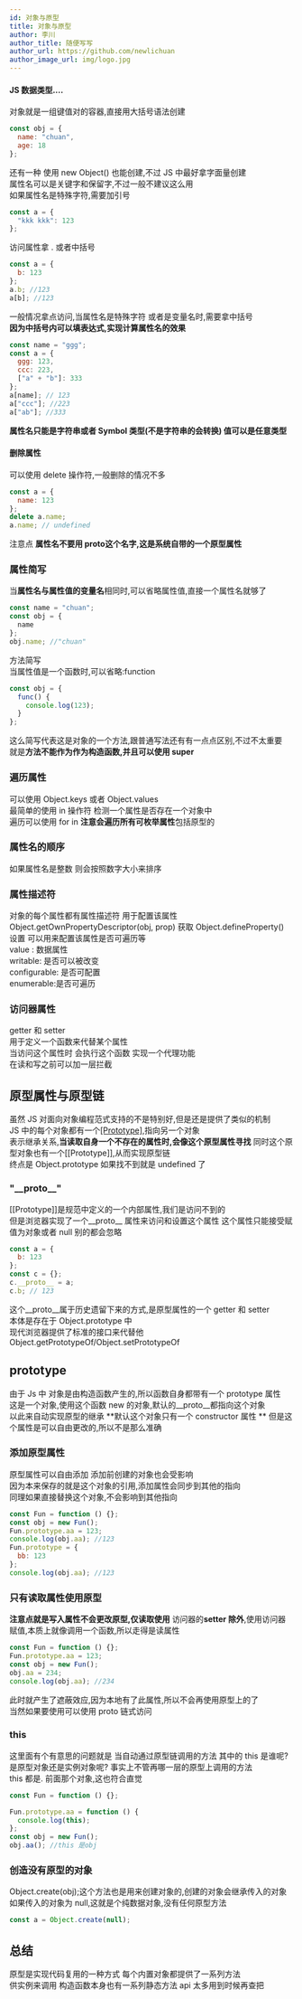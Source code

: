 ```yaml
---
id: 对象与原型
title: 对象与原型
author: 李川
author_title: 随便写写
author_url: https://github.com/newlichuan
author_image_url: img/logo.jpg
---
```


#### JS 数据类型....

<!--truncate-->

对象就是一组键值对的容器,直接用大括号语法创建

```js
const obj = {
  name: "chuan",
  age: 18
};
```

还有一种 使用 new Object() 也能创建,不过 JS 中最好拿字面量创建  
属性名可以是关键字和保留字,不过一般不建议这么用  
如果属性名是特殊字符,需要加引号

```js
const a = {
  "kkk kkk": 123
};
```

访问属性拿 . 或者中括号

```js
const a = {
  b: 123
};
a.b; //123
a[b]; //123
```

一般情况拿点访问,当属性名是特殊字符 或者是变量名时,需要拿中括号  
**因为中括号内可以填表达式,实现计算属性名的效果**

```js
const name = "ggg";
const a = {
  ggg: 123,
  ccc: 223,
  ["a" + "b"]: 333
};
a[name]; // 123
a["ccc"]; //223
a["ab"]; //333
```

**属性名只能是字符串或者 Symbol 类型(不是字符串的会转换) 值可以是任意类型**

#### 删除属性

可以使用 delete 操作符,一般删除的情况不多

```js
const a = {
  name: 123
};
delete a.name;
a.name; // undefined
```

注意点 **属性名不要用 **proto**这个名字,这是系统自带的一个原型属性**

### 属性简写

当**属性名与属性值的变量名**相同时,可以省略属性值,直接一个属性名就够了

```js
const name = "chuan";
const obj = {
  name
};
obj.name; //"chuan"
```

方法简写  
当属性值是一个函数时,可以省略:function

```js
const obj = {
  func() {
    console.log(123);
  }
};
```

这么简写代表这是对象的一个方法,跟普通写法还有有一点点区别,不过不太重要  
就是**方法不能作为作为构造函数,并且可以使用 super**

### 遍历属性

可以使用 Object.keys 或者 Object.values  
最简单的使用 in 操作符 检测一个属性是否存在一个对象中  
遍历可以使用 for in **注意会遍历所有可枚举属性**包括原型的

### 属性名的顺序

如果属性名是整数 则会按照数字大小来排序

### 属性描述符

对象的每个属性都有属性描述符 用于配置该属性  
Object.getOwnPropertyDescriptor(obj, prop) 获取
Object.defineProperty() 设置
可以用来配置该属性是否可遍历等  
value : 数据属性  
writable: 是否可以被改变  
configurable: 是否可配置  
enumerable:是否可遍历

### 访问器属性

getter 和 setter  
用于定义一个函数来代替某个属性  
当访问这个属性时 会执行这个函数 实现一个代理功能  
在读和写之前可以加一层拦截

## 原型属性与原型链

虽然 JS 对面向对象编程范式支持的不是特别好,但是还是提供了类似的机制  
JS 中的每个对象都有一个[[Prototype]](供内部引擎使用),指向另一个对象  
表示继承关系,**当读取自身一个不存在的属性时,会像这个原型属性寻找**
同时这个原型对象也有一个[[Prototype]],从而实现原型链  
终点是 Object.prototype 如果找不到就是 undefined 了

### "\_\_proto\_\_"

[[Prototype]]是规范中定义的一个内部属性,我们是访问不到的  
但是浏览器实现了一个\_\_proto\_\_ 属性来访问和设置这个属性
这个属性只能接受赋值为对象或者 null 别的都会忽略

```js
const a = {
  b: 123
};
const c = {};
c.__proto__ = a;
c.b; // 123
```

这个\_\_proto\_\_属于历史遗留下来的方式,是原型属性的一个 getter 和 setter  
本体是存在于 Object.prototype 中  
现代浏览器提供了标准的接口来代替他  
Object.getPrototypeOf/Object.setPrototypeOf

## prototype

由于 Js 中 对象是由构造函数产生的,所以函数自身都带有一个 prototype 属性  
这是一个对象,使用这个函数 new 的对象,默认的\_\_proto\_\_都指向这个对象  
以此来自动实现原型的继承 **默认这个对象只有一个 constructor 属性 **
但是这个属性是可以自由更改的,所以不是那么准确

### 添加原型属性

原型属性可以自由添加 添加前创建的对象也会受影响  
因为本来保存的就是这个对象的引用,添加属性会同步到其他的指向  
同理如果直接替换这个对象,不会影响到其他指向

```js
const Fun = function () {};
const obj = new Fun();
Fun.prototype.aa = 123;
console.log(obj.aa); //123
Fun.prototype = {
  bb: 123
};
console.log(obj.aa); //123
```

### 只有读取属性使用原型

**注意点就是写入属性不会更改原型,仅读取使用**
访问器的**setter 除外**,使用访问器赋值,本质上就像调用一个函数,所以走得是读属性

```js
const Fun = function () {};
Fun.prototype.aa = 123;
const obj = new Fun();
obj.aa = 234;
console.log(obj.aa); //234
```

此时就产生了遮蔽效应,因为本地有了此属性,所以不会再使用原型上的了  
当然如果要使用可以使用 proto 链式访问

### this

这里面有个有意思的问题就是 当自动通过原型链调用的方法 其中的 this 是谁呢?  
是原型对象还是实例对象呢? 事实上不管再哪一层的原型上调用的方法  
this 都是. 前面那个对象,这也符合直觉

```js
const Fun = function () {};

Fun.prototype.aa = function () {
  console.log(this);
};
const obj = new Fun();
obj.aa(); //this 是obj
```

### 创造没有原型的对象

Object.create(obj);这个方法也是用来创建对象的,创建的对象会继承传入的对象  
如果传入的对象为 null,这就是个纯数据对象,没有任何原型方法

```js
const a = Object.create(null);
```

## 总结

原型是实现代码复用的一种方式 每个内置对象都提供了一系列方法  
供实例来调用 构造函数本身也有一系列静态方法 api 太多用到时候再查把
